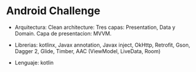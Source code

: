 # Android Challenge

* Arquitectura:
Clean architecture: Tres capas: Presentation, Data y Domain.
Capa de presentacion: MVVM.

* Librerias:
kotlinx,
Javax annotation,
Javax inject,
OkHttp,
Retrofit,
Gson,
Dagger 2,
Glide,
Timber,
AAC (ViewModel, LiveData, Room)


* Lenguaje:
kotlin




